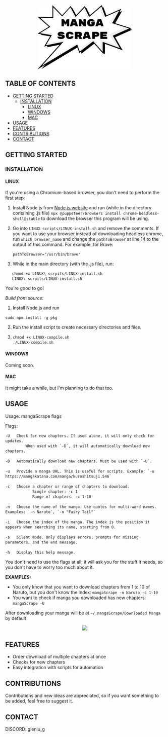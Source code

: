 <p  align="center">
	<img src="assets/logo.png">
</p>


## TABLE OF CONTENTS

- [GETTING STARTED](#getting-started)
  - [INSTALLATION](#installation)
    - [LINUX](#linux)
    - [WINDOWS](#windows)
    - [MAC](#mac)
- [USAGE](#usage)
- [FEATURES](#features)
- [CONTRIBUTIONS](#contributions)
- [CONTACT](#contact)

## GETTING STARTED

### INSTALLATION

#### LINUX

If you're using a Chromium-based browser, you don't need to perform the first step:

1. Install Node.js from [Node.js website](https://nodejs.org/) and run (while in the directory containing .js file) `npx @puppeteer/browsers install chrome-headless-shell@stable` to download the browser this program will be using.
2. Go into `LINUX scripts/LINUX-install.sh` and remove the comments.
   If you want to use your browser instead of downloading headless chrome, run `which browser_name` and change the `pathToBrowser` at line 14 to the output of this command. For example, for Brave:

   ```
   pathToBrowser="/usr/bin/brave"
   ```
3. While in the main directory (with the .js file), run:

```
   chmod +x LINUX\ scrpits/LINUX-install.sh
   LINUX\ scrpits/LINUX-install.sh
```

You're good to go!

*Build from source:*

1. Install Node.js and run

```
sudo npm install -g pkg
```

2. Run the install script to create necessary directories and files.
3. ```
   chmod +x LINUX-compile.sh
   ./LINUX-compile.sh
   ```

#### WINDOWS

Coming soon.

#### MAC

It might take a while, but I'm planning to do that too.

## USAGE

Usage: mangaScrape flags

Flags:

```
-U   Check for new chapters. If used alone, it will only check for updates.
         When used with `-D`, it will automatically download new chapters.
  
-D   Automatically download new chapters. Must be used with `-U`.
  
-u   Provide a manga URL. This is useful for scripts. Example: `-u https://mangakatana.com/manga/kuroshitsuji.546`
  
-c   Choose a chapter or range of chapters to download.
            Single chapter: -c 1
            Range of chapters: -c 1-10
  
-n   Choose the name of the manga. Use quotes for multi-word names. Examples: `-n Naruto`, `-n "Fairy Tail"`
  
-i   Choose the index of the manga. The index is the position it appears when searching its name, starting from 0.
  
-s   Silent mode. Only displays errors, prompts for missing parameters, and the end message.
  
-h   Display this help message.
```

You don't need to use the flags at all; it will ask you for the stuff it needs, so you don't have to worry too much about it.

**EXAMPLES:**

- You only know that you want to download chapters from 1 to 10 of Naruto, but you don't know the index:
  `mangaScrape -n Naruto -c 1-10`
- You want to check if manga you downloaded has new chapters:
  `mangaScrape -U`

After downloading your manga will be at `~/.mangaScrape/Downloaded Manga` by default

<p align="center">
<img src="assets/output.gif">
</p>

## FEATURES

- Order download of multiple chapters at once
- Checks for new chapters
- Easy integration with scripts for automation

## CONTRIBUTIONS

Contributions and new ideas are appreciated, so if you want something to be added, feel free to suggest it.

## CONTACT

DISCORD: gieniu_g

